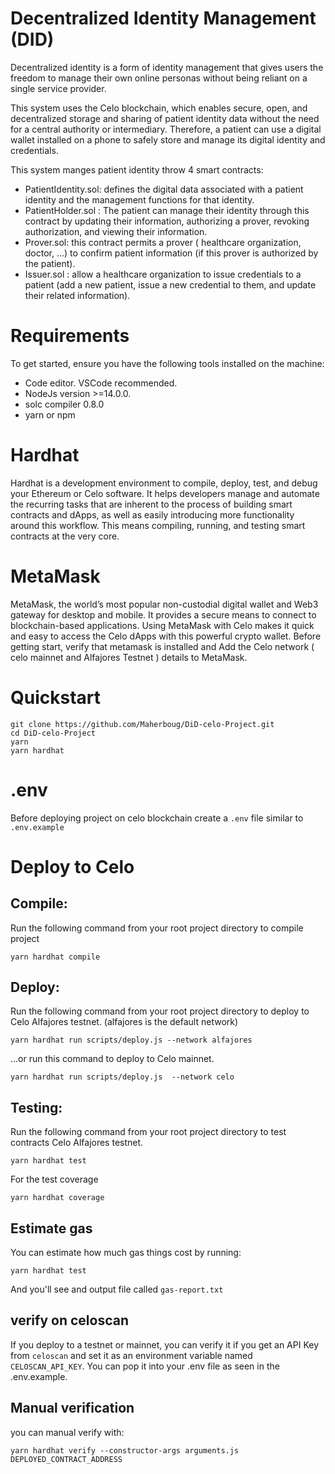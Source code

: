 
# Decentralized Identity Management (DID)
Decentralized identity is a form of identity management that gives users the freedom to manage their own online personas without being reliant on a single service provider.

This system uses the Celo blockchain, which enables secure, open, and decentralized storage and sharing of patient identity data without the need for a central authority or intermediary. Therefore, a patient can use a digital wallet installed on a phone to safely store and manage its digital identity and credentials.

This system manges patient identity throw 4 smart contracts: 
- PatientIdentity.sol: defines the digital data associated with a patient identity and the management functions for that identity.
- PatientHolder.sol : The patient can manage their identity through this contract by updating their information, authorizing a prover, revoking authorization, and viewing their information.
- Prover.sol: this contract permits a prover ( healthcare organization, doctor, ...)  to confirm patient information (if this prover is authorized by the patient). 
- Issuer.sol : allow a healthcare organization to issue credentials to a patient (add a new patient, issue a new credential to them, and update their related information).


# Requirements​

To get started, ensure you have the following tools installed on the machine:

- Code editor. VSCode recommended.
- NodeJs version >=14.0.0.
- solc compiler 0.8.0
- yarn or npm 
 # Hardhat 
 Hardhat is a development environment to compile, deploy, test, and debug your Ethereum or Celo software. It helps developers manage and automate the recurring tasks that are inherent to the process of building smart contracts and dApps, as well as easily introducing more functionality around this workflow. This means compiling, running, and testing smart contracts at the very core.

 # MetaMask 

  MetaMask, the world’s most popular non-custodial digital wallet and Web3 gateway for desktop and mobile.   It provides a secure means to connect to blockchain-based applications. Using MetaMask with Celo makes it quick and easy to access the Celo dApps with this powerful crypto wallet. Before getting start, verify that metamask is installed and Add the Celo network ( celo mainnet and Alfajores Testnet ) details to MetaMask.

# Quickstart

```
git clone https://github.com/Maherboug/DiD-celo-Project.git
cd DiD-celo-Project
yarn
yarn hardhat
```

# .env 
 Before deploying project on celo blockchain create a ```.env``` file  similar to ```.env.example```  


 # Deploy to Celo

 ## Compile:

 Run the following command from your root project directory to compile project 
 ```
yarn hardhat compile
 ``` 
## Deploy:  

Run the following command from your root project directory to deploy to Celo Alfajores testnet.
(alfajores  is the default network)
```
yarn hardhat run scripts/deploy.js --network alfajores
```
...or run this command to deploy to Celo mainnet.
```
yarn hardhat run scripts/deploy.js  --network celo
```

## Testing: 
Run the following command from your root project directory to test contracts  Celo Alfajores testnet.

```
yarn hardhat test
```

For the test coverage 

```
yarn hardhat coverage
```

## Estimate gas
You can estimate how much gas things cost by running:
```
yarn hardhat test
```
And you'll see and output file called ```gas-report.txt```


## verify on celoscan
If you deploy to a testnet or mainnet, you can verify it if you get an API Key from ```celoscan``` and set it as an environment variable named ```CELOSCAN_API_KEY```. You can pop it into your .env file as seen in the .env.example.


## Manual verification 
you can manual verify with:
```
yarn hardhat verify --constructor-args arguments.js DEPLOYED_CONTRACT_ADDRESS
```

